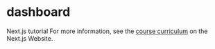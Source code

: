 # dashboard
Next.js tutorial
For more information, see the [course curriculum](https://nextjs.org/learn) on the Next.js Website.
